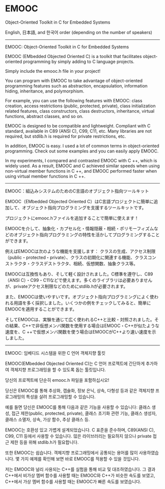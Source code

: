 # EMOOC
Object-Oriented Toolkit in C for Embedded Systems

English, 日本語, and 한국어 order (depending on the number of speakers)
__________________________________________
EMOOC: Object-Oriented Toolkit in C for Embedded Systems

EMOOC (EMbedded Objected Oriented C) is a toolkit that facilitates object-oriented programming by simply adding to C language projects.

Simply include the emooc.h file in your project!

You can program with EMOOC to take advantage of object-oriented programming features such as abstraction, encapsulation, information hiding, inheritance, and polymorphism.

For example, you can use the following features with EMOOC: 
class creation, access restrictions (public, protected, private), class initialization related features, class constructors, class destructors, inheritance, virtual functions, abstract classes, and so on.

EMOOC is designed to be compatible and lightweight. Compliant with C standard, available in C89 (ANSI C), C99, C11, etc. Many libraries are not required, but stdlib.h is required for private restrictions, etc.

In addition, EMOOC is easy. I used a lot of common terms in object-oriented programming. Check out some examples and you can easily apply EMOOC.

In my experiments, I compared and contrasted EMOOC with C ++, which is widely used. As a result, EMOOC and C achieved similar speeds when using non-virtual member functions in C ++, and EMOOC performed faster when using virtual member functions in C ++.

__________________________________________
EMOOC：組込みシステムのためのC言語のオブジェクト指向ツールキット

EMOOC（EMbedded Objected Oriented C）はC言語プロジェクトに簡単に追加して、オブジェクト指向プログラミングを支援するツールキットです。

プロジェクトにemooc.hファイルを追加することで簡単に使えます！

EMOOCを介して、抽象化・カプセル化・情報隠蔽・相続・ポリモーフィズムなどのオブジェクト指向プログラミングの特性を活かしてプログラミングすることができます。

例えばEMOOCは次のような機能を支援します：
クラスの生成、アクセス制限（public・protected・private）、クラスの初期化に関連する機能、クラスコンストラクタ・クラスデストラクタ、相続、仮想関数、抽象クラス等。

EMOOCは互換性もあり、そして軽く設計されました。C標準を遵守し、C89（ANSI C）・C99・C11などで使えます。多くのライブラリは必要ありませんが、privateアクセス制限などのためにstdlib.hが必要されます。

また、EMOOCは使いやすいです。オブジェクト指向プログラミングによく使われる用語を多く採択しました。いくつかの例をチェックしてみると、簡単にEMOOCを適用することができます。

そしてEMOOCは、実験を通じて広く使われるC++と比較・対照されました。その結果、C++で非仮想メンバ関数を使用する場合はEMOOC・C++が似たような速度を、C ++で仮想メンバ関数を使う場合はEMOOCがC++より速い速度を示しました。

__________________________________________
EMOOC: 임베디드 시스템을 위한 C 언어 객체지향 툴킷

EMOOC(EMbedded Objected Oriented C)는 C 언어 프로젝트에 간단하게 추가하여 객체지향 프로그래밍을 할 수 있도록 돕는 툴킷입니다.

당신의 프로젝트에 단순히 emooc.h 파일을 포함하십시오!

당신은 EMOOC를 통해 추상화, 캡슐화, 정보 은닉, 상속, 다형성 등과 같은 객체지향 프로그래밍의 특성을 살려 프로그래밍할 수 있습니다.

예를 들면 당신은 EMOOC를 통해 다음과 같은 기능을 사용할 수 있습니다:
클래스 생성, 접근 제한(public, protected, private), 클래스 초기화 관련 기능, 클래스 생성자, 클래스 소멸자, 상속, 가상 함수, 추상 클래스 등.

EMOOC는 호환성 있고 가볍게 설계되었습니다. C 표준을 준수하며, C89(ANSI C), C99, C11 등에서 사용할 수 있습니다. 많은 라이브러리는 필요하지 않으나 private 접근 제한 등을 위해 stdlib.h가 필요합니다.

또한 EMOOC는 쉽습니다. 객체지향 프로그래밍에서 공통되는 용어를 많이 사용하였습니다. 몇 가지 예제를 확인해 보면 바로 EMOOC를 적용할 수 있을 것입니다.

저는 EMOOC와 널리 사용되는 C++를 실험을 통해 비교 및 대조하였습니다. 그 결과 C++에서 비가상 멤버 함수를 사용할 때는 EMOOC와 C++가 비슷한 속도를 보였고, C++에서 가상 멤버 함수를 사용할 때는 EMOOC가 빠른 속도를 보였습니다.
